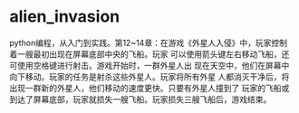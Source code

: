 # alien_invasion
python编程，从入门到实践。第12~14章：在游戏《外星人入侵》中，玩家控制着一艘最初出现在屏幕底部中央的飞船。玩家 可以使用箭头键左右移动飞船，还可使用空格键进行射击。游戏开始时，一群外星人出 现在天空中，他们在屏幕中向下移动。玩家的任务是射杀这些外星人。玩家将所有外星 人都消灭干净后，将出现一群新的外星人，他们移动的速度更快。只要有外星人撞到了 玩家的飞船或到达了屏幕底部，玩家就损失一艘飞船。玩家损失三艘飞船后，游戏结束。

